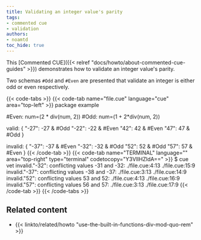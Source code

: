 ```yaml
---
title: Validating an integer value's parity
tags:
- commented cue
- validation
authors:
- noamtd
toc_hide: true
---
```


This [Commented CUE]({{< relref "docs/howto/about-commented-cue-guides" >}})
demonstrates how to validate an integer value's parity.

Two schemas `#Odd` and `#Even` are presented that validate an integer is either odd or even respectively.

<!--more-->

{{< code-tabs >}}
{{< code-tab name="file.cue" language="cue" area="top-left" >}}
package example

#Even: num=(2 * div(num, 2))
#Odd:  num=(1 + 2*div(num, 2))

valid: {
	"-27": -27 & #Odd
	"-22": -22 & #Even
	"42":  42 & #Even
	"47":  47 & #Odd
}

invalid: {
	"-37": -37 & #Even
	"-32": -32 & #Odd
	"52":  52 & #Odd
	"57":  57 & #Even
}
{{< /code-tab >}}
{{< code-tab name="TERMINAL" language="" area="top-right" type="terminal" codetocopy="Y3VlIHZldA==" >}}
$ cue vet
invalid."-32": conflicting values -31 and -32:
    ./file.cue:4:13
    ./file.cue:15:9
invalid."-37": conflicting values -38 and -37:
    ./file.cue:3:13
    ./file.cue:14:9
invalid."52": conflicting values 53 and 52:
    ./file.cue:4:13
    ./file.cue:16:9
invalid."57": conflicting values 56 and 57:
    ./file.cue:3:13
    ./file.cue:17:9
{{< /code-tab >}}
{{< /code-tabs >}}

## Related content

- {{< linkto/related/howto "use-the-built-in-functions-div-mod-quo-rem" >}}
